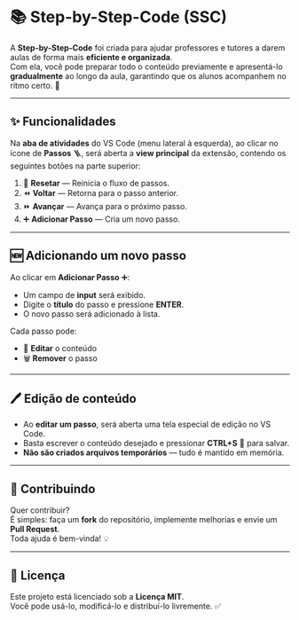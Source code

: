 # 📚 Step-by-Step-Code (SSC)

A **Step-by-Step-Code** foi criada para ajudar professores e tutores a darem aulas de forma mais **eficiente e organizada**.  
Com ela, você pode preparar todo o conteúdo previamente e apresentá-lo **gradualmente** ao longo da aula, garantindo que os alunos acompanhem no ritmo certo. 🚀

---

## ✨ Funcionalidades

Na **aba de atividades** do VS Code (menu lateral à esquerda), ao clicar no ícone de **Passos** 🪜, será aberta a **view principal** da extensão, contendo os seguintes botões na parte superior:

1. 🔄 **Resetar** — Reinicia o fluxo de passos.
2. ⏪ **Voltar** — Retorna para o passo anterior.
3. ⏩ **Avançar** — Avança para o próximo passo.
4. ➕ **Adicionar Passo** — Cria um novo passo.

---

## 🆕 Adicionando um novo passo

Ao clicar em **Adicionar Passo** ➕:
- Um campo de **input** será exibido.
- Digite o **título** do passo e pressione **ENTER**.
- O novo passo será adicionado à lista.

Cada passo pode:
- 📝 **Editar** o conteúdo
- 🗑 **Remover** o passo

---

## 🖊 Edição de conteúdo

- Ao **editar um passo**, será aberta uma tela especial de edição no VS Code.
- Basta escrever o conteúdo desejado e pressionar **CTRL+S** 💾 para salvar.
- **Não são criados arquivos temporários** — tudo é mantido em memória.

---

## 🤝 Contribuindo

Quer contribuir?  
É simples: faça um **fork** do repositório, implemente melhorias e envie um **Pull Request**.  
Toda ajuda é bem-vinda! 💡

---

## 📜 Licença

Este projeto está licenciado sob a **Licença MIT**.  
Você pode usá-lo, modificá-lo e distribuí-lo livremente. ✅
